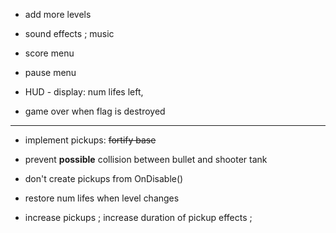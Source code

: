 
- add more levels

- sound effects ; music

- score menu

- pause menu

- HUD - display: num lifes left, 

- game over when flag is destroyed


***

- implement pickups: ~~fortify base~~

- prevent **possible** collision between bullet and shooter tank

- don't create pickups from OnDisable()

- restore num lifes when level changes

- increase pickups ; increase duration of pickup effects ;


